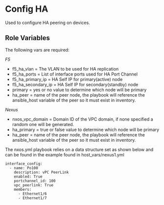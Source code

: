 Config HA
=========

Used to configure HA peering on devices.


Role Variables
--------------

The following vars are required:

*F5*

* f5_ha_vlan = The VLAN to be used for HA replication
* f5_ha_ports = List of interface ports used for HA Port Channel
* f5_ha_primary_ip = HA Self IP for primary(active) node
* f5_ha_secondary_ip = HA Self IP for secondary(standby) node
* primary = yes or no value to determine which node will be primary
* ha_peer = name of the peer node, the playbook will reference the ansible_host variable of the peer so it must exist in inventory. 

*Nexus*

* nxos_vpc_domain = Domain ID of the VPC domain, if none specified a random one will be generated.
* ha_primary = true or false value to determine which node will be primary
* ha_peer = name of the peer node, the playbook will reference the ansible_host variable of the peer so it must exist in inventory. 

The nxos.yml playbook relies on a data structure set as shown below and can be found in the example found in host_vars/nexus1.yml

```
interface_config:
  - name: Po100
    description: vPC PeerLink
    enabled: True
    portchannel_id: 100
    vpc_peerlink: True
    members:
      - Ethernet1/6
      - Ethernet1/7
```